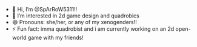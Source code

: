 - 👋 Hi, I’m @SpArRoW5311!!
- 👀 I’m interested in 2d game design and quadrobics
- 😄 Pronouns: she/her, or any of my xenogenders!!
- ⚡ Fun fact: imma quadrobist and i am currently working on an 2d open-world game with my friends!

<!---
SpArRoW5311/SpArRoW5311 is a ✨ special ✨ repository because its `README.md` (this file) appears on your GitHub profile.
You can click the Preview link to take a look at your changes.
--->
